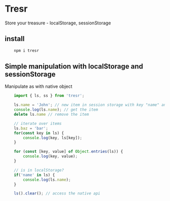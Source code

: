 # Tresr
Store your treasure - localStorage, sessionStorage

## install
```bash
    npm i tresr
```

## Simple manipulation with localStorage and sessionStorage

Manipulate as with native object
```js
    import { ls, ss } from 'tresr';

    ls.name = 'John'; // new item in session storage with key "name" and value "John"
    console.log(ls.name); // get the item
    delete ls.name // remove the item

    // iterate over items
    ls.baz = 'bar';
    for(const key in ls) {
        console.log(key, ls[key]);
    }

    for (const [key, value] of Object.entries(ls)) {
        console.log(key, value);
    }

    // is in localStorage?
    if('name' in ls) {
        console.log(ls.name);
    }

    ls().clear(); // access the native api
```

